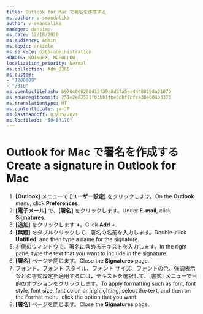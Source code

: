 ```yaml
---
title: Outlook for Mac で署名を作成する
ms.author: v-smandalika
author: v-smandalika
manager: dansimp
ms.date: 12/18/2020
ms.audience: Admin
ms.topic: article
ms.service: o365-administration
ROBOTS: NOINDEX, NOFOLLOW
localization_priority: Normal
ms.collection: Adm_O365
ms.custom:
- "1200009"
- "7310"
ms.openlocfilehash: b970c008268d15f39a8d37a5ea44488198a21070
ms.sourcegitcommit: 251e2e82571fb3bb1fbe3dbf7bfca30e004b3373
ms.translationtype: HT
ms.contentlocale: ja-JP
ms.lasthandoff: 03/05/2021
ms.locfileid: "50484170"
---
```

# <a name="create-a-signature-in-outlook-for-mac"></a><span data-ttu-id="d19a9-102">Outlook for Mac で署名を作成する</span><span class="sxs-lookup"><span data-stu-id="d19a9-102">Create a signature in Outlook for Mac</span></span>

1.  <span data-ttu-id="d19a9-103">**[Outlook]** メニューで **[ユーザー設定]** をクリックします。</span><span class="sxs-lookup"><span data-stu-id="d19a9-103">On the **Outlook** menu, click **Preferences**.</span></span>
2.  <span data-ttu-id="d19a9-104">**[電子メール]** で、**[署名]** をクリックします。</span><span class="sxs-lookup"><span data-stu-id="d19a9-104">Under **E-mail**, click **Signatures**.</span></span>
3.  <span data-ttu-id="d19a9-105">**[追加]** をクリックします **+**。</span><span class="sxs-lookup"><span data-stu-id="d19a9-105">Click **Add** **+**.</span></span>
4.  <span data-ttu-id="d19a9-106">**[無題]** をダブルクリックして、署名の名前を入力します。</span><span class="sxs-lookup"><span data-stu-id="d19a9-106">Double-click **Untitled**, and then type a name for the signature.</span></span>
5.  <span data-ttu-id="d19a9-107">右側のウィンドウで、署名に含めるテキストを入力します。</span><span class="sxs-lookup"><span data-stu-id="d19a9-107">In the right pane, type the text that you want to include in the signature.</span></span>
6.  <span data-ttu-id="d19a9-108">**[署名]** ページを閉じます。</span><span class="sxs-lookup"><span data-stu-id="d19a9-108">Close the **Signatures** page.</span></span>
7.  <span data-ttu-id="d19a9-109">フォント、フォント スタイル、フォント サイズ、フォントの色、強調表示などの書式設定を適用するには、テキストを選択して、[書式] メニューで目的のオプションをクリックします。</span><span class="sxs-lookup"><span data-stu-id="d19a9-109">To apply formatting such as font, font style, font size, font color, or highlighting, select the text, and then on the Format menu, click the option that you want.</span></span>
8.  <span data-ttu-id="d19a9-110">**[署名]** ページを閉じます。</span><span class="sxs-lookup"><span data-stu-id="d19a9-110">Close the **Signatures** page.</span></span>

